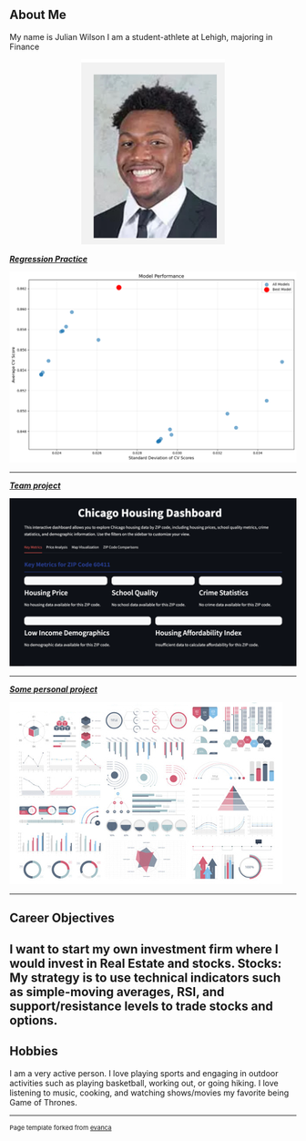 ## About Me

My name is Julian Wilson
I am a student-athlete at Lehigh, majoring in Finance

<!-- Upload your own photo and change the path -->

<p style="text-align:center;">
  <img class="img-circle" src="images/headshot.jpg" width="50%">
</p>

_**[Regression Practice](asgn-07_exercises.md)**_


<img src="images/output_24_0.png?raw=true"/>

---

_**[Team project](final_project/final_project.md)**_

<a href="https://finalprojectmichael.streamlit.app/" target="_blank">
  <img src="images/Website.png?raw=true" alt="Website Screenshot" />
</a>

---

_**[Some personal project](/pdf/sample_presentation.pdf)**_

<img src="images/dummy_thumbnail.jpg?raw=true"/>

---

## Career Objectives
I want to start my own investment firm where I would invest in Real Estate and stocks.
Stocks: My strategy is to use technical indicators such as simple-moving averages, RSI, and support/resistance levels to trade stocks and options. 
---

## Hobbies

I am a very active person. I love playing sports and engaging in outdoor activities such as playing basketball, working out, or going hiking.
I love listening to music, cooking, and watching shows/movies my favorite being Game of Thrones. 

---
<p style="font-size:11px">Page template forked from <a href="https://github.com/evanca/quick-portfolio">evanca</a></p>
<!-- Remove above link if you don't want to attibute -->
